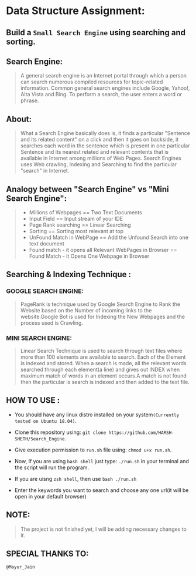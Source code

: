 # Data Structure Assignment:
## Build a `Small Search Engine` using searching and sorting.
## Search Engine: 

> A general search engine is an Internet portal through which a person can search numerous compiled resources for topic-related information. Common general search engines include Google, Yahoo!, Alta Vista and Bing. To perform a search, the user enters a word or phrase. 

## About:

> What a Search Engine basically does is, it finds a particular "Sentence and its related content" on a click and then it goes on backside, it searches  each word in the sentence which is present in one particular Sentence and its nearest related and relevant contents that is available in Internet among millions of Web Pages. Search Engines uses Web crawling, Indexing and Searching to find the particular "search" in Internet.

## Analogy between "Search Engine" vs "Mini Search Engine":

> * Millions of Webpages  ==   Two Text Documents
> * Input Field  ==  Input stream of your IDE
> * Page Rank searching  == Linear Searching
> * Sorting  == Sorting most relevant at top
> * UnFound Match in WebPage  ==  Add the Unfound Search into one text document
> * Found match - it opens all Relevant WebPages in Browser ==  Found Match - it Opens One Webpage in Browser


## Searching & Indexing Technique :

### GOOGLE SEARCH ENGINE:
>PageRank is technique used by Google Search Engine to Rank the Website based on the Number of incoming links to the website.Google Bot is used for Indexing the New Webpages and the process used is Crawling. 

### MINI SEARCH ENGINE:
>Linear Search Technique is used to search through text files where more than 100 elements are available to search. Each of the Element is indexed and stored. When a search is made, all the relevant words searched through each element(a line) and gives out INDEX when maximum match of words in an element occurs.A match is not found then the particular is search is indexed and then added to the text file.

## HOW TO USE :

+ You should have any linux distro installed on your system`(Currently tested on Ubuntu 18.04)`.

+ Clone this repository using: `git clone https://github.com/HARSH-SHETH/Search_Engine`.

+ Give execution permission to `run.sh` file using: `chmod u+x run.sh`.

+ Now, If you are using `bash shell` just type: `./run.sh` in your terminal and the script will run the program.

+ If you are uisng `zsh shell`, then use `bash ./run.sh`

+ Enter the keywords you want to search and choose any one url(it will be open in your default browser)

## NOTE: 
  > The project is not finished yet, I will be adding necessary changes to it.

## SPECIAL THANKS TO: 

  `@Mayur_Jain`
